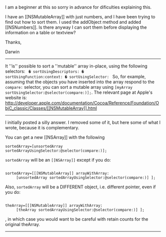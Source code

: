 I am a beginner at this so sorry in advance for dificulties explaining this.

I have an [[NSMutableArray]] with just numbers, and I have been trying to find out how to sort them.  I used the addObject method and added [[NSNumbers]].  Is there anyway I can sort them before displaying the information on a table or textview?

Thanks,

Darwin

----

It ''is'' possible to sort a ''mutable'' array in-place, using the following selectors:
<code>
� sortUsingDescriptors: 
� sortUsingFunction:context: 
� sortUsingSelector: 
</code>
So, for example, assuming that the objects you have inserted into the array respond to the <code>compare:</code> selector, you can sort a mutable array using <code>[myArray sortUsingSelector:@selector(compare:)];</code>. 
The relevant page at Apple's website is:
http://developer.apple.com/documentation/Cocoa/Reference/Foundation/ObjC_classic/Classes/[[NSMutableArray]].html

----

I initially posted a silly answer. I removed some of it, but here some of what I wrote, because it is complementary.

You can get a new [[NSArray]] with the following

<code>sortedArray=[unsortedArray sortedArrayUsingSelector:@selector(compare:)];</code>

<code>sortedArray</code> will be an <code>[[NSArray]]</code> except if you do:

<code>
sortedArray=[[[NSMutableArray]] arrayWithArray:
     [unsortedArray sortedArrayUsingSelector:@selector(compare:)] ];
</code>

Also, <code>sortedArray</code> will be a DIFFERENT object, i.e. different pointer, even if you do:

<code>
theArray=[[[NSMutableArray]] arrayWithArray:
     [theArray sortedArrayUsingSelector:@selector(compare:)] ];
</code>

, in which case you would want to be careful with retain counts for the original theArray.

----